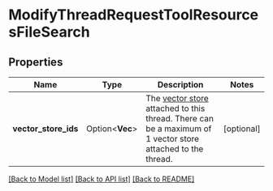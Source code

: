 # ModifyThreadRequestToolResourcesFileSearch

## Properties

Name | Type | Description | Notes
------------ | ------------- | ------------- | -------------
**vector_store_ids** | Option<**Vec<String>**> | The [vector store](/docs/api-reference/vector-stores/object) attached to this thread. There can be a maximum of 1 vector store attached to the thread.  | [optional]

[[Back to Model list]](../README.md#documentation-for-models) [[Back to API list]](../README.md#documentation-for-api-endpoints) [[Back to README]](../README.md)



